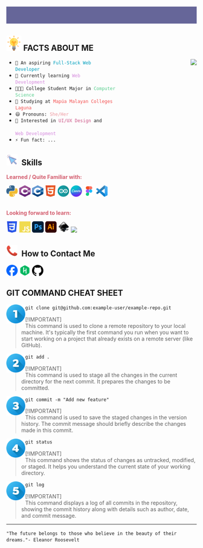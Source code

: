 <br>

<img src="logo/name-banner.gif" alt="Jokes Card" />

## <img height="40" src="logo/facts.png" alt="facts-icon">&nbsp;FACTS ABOUT ME
<img align="right" src="https://i.pinimg.com/originals/2a/53/65/2a53651a35816f499270d8275fd5318f.gif" height="225">

- <code>🧞 An aspiring <FONT COLOR="009FBD">Full-Stack Web Developer</FONT></code>
- <code>🌱 Currently learning <FONT COLOR="D58BDD">Web Development</FONT></code>
- <code>👩🏻‍🎓 College Student Major in <FONT COLOR="59CE8F">Computer Science</FONT></code>
- <code>🏫 Studying at <FONT COLOR="F45050">Mapúa Malayan Colleges Laguna</FONT></code>
- <code>😄 Pronouns: <FONT COLOR="EE99A0">She/Her</FONT></code>
- <code>🌟 Interested in <FONT COLOR="CD5888">UI/UX Design</FONT> and <FONT COLOR="D58BDD"><br>Web Development</FONT></code>
- <code>⚡ Fun fact: <FONT COLOR="">...</FONT></code>

## <img height="30" src="logo/mouse-pointer.png" alt="mouse-pointer-icon">&nbsp;&nbsp;Skills
<div>
    <p><b><FONT COLOR="D35D6E">Learned / Quite Familiar with:</FONT></b></p>
    <code><a href="https://www.python.org/" target="_blank"><img height="30" src="logo/python-logo.png" alt="python-logo"></a></code>
    <code><a href="https://www.w3schools.com/cs/index.php/" target="_blank"><img height="30" width="30" src="logo/csharp-logo.png" alt="csharp-logo"></a></code>
    <code><a href="https://www.w3schools.com/cpp/cpp_intro.asp" target="_blank"><img height="30" width="30" src="logo/cpp-logo.png" alt="cpp-logo"></a></code>
    <code><a href="https://www.w3schools.com/html/" target="_blank"><img height="30" src="logo/html-logo.png" alt="html-logo"></a></code>
    <code><a href="https://www.arduino.cc/" target="_blank"><img height="30" src="logo/arduino-logo.png" alt="arduino-logo"></a></code>
    <code><a href="https://www.canva.com/" target="_blank"><img height="30" src="logo/canva-logo.png" alt="canva-logo"></a></code>
    <code><a href="https://www.figma.com/" target="_blank"><img height="30" src="logo/figma-logo.jpg" alt="figma-logo"></a></code>
    <code><a href="https://code.visualstudio.com/" target="_blank"><img height="30" src="logo/vscode-logo.png" alt="vscode-logo"></a></code>
</div>
<br>
<div>
    <p><b><FONT COLOR="D35D6E">Looking forward to learn:</FONT></b></p>
    <code><a href="https://www.w3schools.com/css/" target="_blank"><img height="30" src="logo/css-logo.png" alt="css-logo"></a></code>
    <code><a href="https://www.javascript.com/" target="_blank"><img height="30" src="https://raw.githubusercontent.com/devicons/devicon/master/icons/javascript/javascript-plain.svg"></a></code>
    <code><a href="https://www.adobe.com/products/photoshop.html" target="_blank"><img height="30" src="logo/photoshop-logo.png" alt="photoshop-logo"></a></code>
    <code><a href="https://www.adobe.com/ph_en/products/illustrator.html" target="_blank"><img height="30" src="logo/illustrator-logo.png" alt="illustrator-logo"></a></code>
    <code><a href="https://inkscape.org/" target="_blank"><img height="30" src="logo/inkscape-logo.png" alt="inkscape-logo"></a></code>
    <code><a href="https://git-scm.com/" target="_blank"><img height="30" src="https://www.vectorlogo.zone/logos/git-scm/git-scm-icon.svg"></a></code>
</div>

## <img height="30" src="logo/phone.png" alt="phone-icon">&nbsp;&nbsp;How to Contact Me
<code><a href="https://www.facebook.com/nmdandosay13/"><img height="30" src="logo/facebook-logo.png" alt="facebook-logo"/></a></code>
<code><a href="https://www.hackerrank.com/profile/NoelaAndosay"><img height="30" src="logo/hackerrank-logo.png" alt="hackerrank-logo"/></a></code>
<code><a href="https://github.com/NMAndosay"><img height="30" src="logo/github-logo.png" alt="github-logo"/></a></code>

## GIT COMMAND CHEAT SHEET
<img align="left" height="50" src="logo/num-one.png" alt="numberone-icon">

```md
git clone git@github.com:example-user/example-repo.git
```
> [!IMPORTANT]\
> This command is used to clone a remote repository to your local machine. It's typically the first command you run when you want to start working on a project that already exists on a remote server (like GitHub).

<img align="left" height="50" src="logo/num-two.png" alt="numbertwo-icon">

```md
git add .
```
> [!IMPORTANT]\
> This command is used to stage all the changes in the current directory for the next commit. It prepares the changes to be committed.

<img align="left" height="50" src="logo/num-three.png" alt="numberthree-icon">

```md
git commit -m "Add new feature"
```
> [!IMPORTANT]\
> This command is used to save the staged changes in the version history. The commit message should briefly describe the changes made in this commit.

<img align="left" height="50" src="logo/num-four.png" alt="numberfour-icon">

```md
git status
```
> [!IMPORTANT]\
> This command shows the status of changes as untracked, modified, or staged. It helps you understand the current state of your working directory.

<img align="left" height="50" src="logo/num-five.png" alt="numberfive-icon">

```md
git log
```
> [!IMPORTANT]\
>  This command displays a log of all commits in the repository, showing the commit history along with details such as author, date, and commit message.
<hr>
<code>"The future belongs to those who believe in the beauty of their dreams."- Eleanor Roosevelt</code>